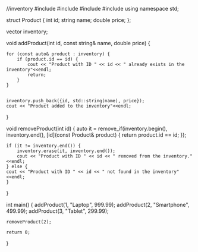 //inventory 
#include <iostream>
#include <vector>
#include <algorithm>
#include <string> 
using namespace std;

struct Product {
    int id;
string name;
    double price;
};

vector<Product> inventory;

void addProduct(int id, const string& name, double price) {
    
    for (const auto& product : inventory) {
        if (product.id == id) {
            cout << "Product with ID " << id << " already exists in the inventory"<<endl;
            return;
        }
    }

    
    inventory.push_back({id, std::string(name), price});
    cout << "Product added to the inventory"<<endl;
}

void removeProduct(int id) {
    auto it = remove_if(inventory.begin(), inventory.end(),
                             [id](const Product& product) { return product.id == id; });

    if (it != inventory.end()) {
        inventory.erase(it, inventory.end());
        cout << "Product with ID " << id << " removed from the inventory."<<endl;
    } else {
    cout << "Product with ID " << id << " not found in the inventory"<<endl;
    }
}

int main() {
    addProduct(1, "Laptop", 999.99);
    addProduct(2, "Smartphone", 499.99);
    addProduct(3, "Tablet", 299.99);

    removeProduct(2);

    return 0;
}
